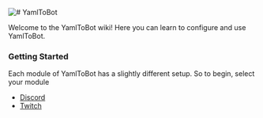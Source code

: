 ![# YamlToBot](https://raw.githubusercontent.com/justinhschaaf/YamlToBot/master/core/src/main/resources/assets/logo/logo512.png)

Welcome to the YamlToBot wiki!
Here you can learn to configure and use YamlToBot.

### Getting Started

Each module of YamlToBot has a slightly different setup. So to begin, select your module

- [Discord](wiki/discord/Getting-Started)
- [Twitch](wiki/twitch/Getting-Started)